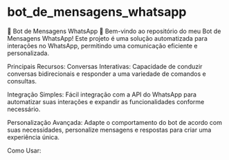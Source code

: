 # bot_de_mensagens_whatsapp
🤖 Bot de Mensagens WhatsApp 📱 Bem-vindo ao repositório do meu Bot de Mensagens WhatsApp! Este projeto é uma solução automatizada para interações no WhatsApp, permitindo uma comunicação eficiente e personalizada.

Principais Recursos:
Conversas Interativas: Capacidade de conduzir conversas bidirecionais e responder a uma variedade de comandos e consultas.

Integração Simples: Fácil integração com a API do WhatsApp para automatizar suas interações e expandir as funcionalidades conforme necessário.

Personalização Avançada: Adapte o comportamento do bot de acordo com suas necessidades, personalize mensagens e respostas para criar uma experiência única.

Como Usar:
